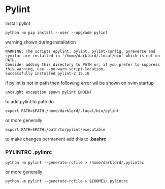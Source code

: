 # Pylint


Install pylint
```
python -m pip install --user --upgrade pylint
```

warning shown during installation
```
WARNING: The scripts epylint, pylint, pylint-config, pyreverse and symilar are installed in '/home/darklord/.local/bin' which is not on PATH.
Consider adding this directory to PATH or, if you prefer to suppress this warning, use --no-warn-script-location.
Successfully installed pylint-2.15.10
```

if pylint is not in path
then  following error wil be shown on nvim startup
```
uncaught exception spawn pylint ENOENT
```

to add pylint to path do
```
export PATH=$PATH:/home/darklord/.local/bin/pylint
```

or more generally
```
export PATH=$PATH:/path/to/pylint/executable
```

to make changes permanent add this to **.bashrc**


### PYLINTRC  .pylinrc

```
python -m pylint --generate-rcfile > /home/darklord/.pylintrc
```
or more generally

```
python -m pylint --generate-rcfile > ${HOME}/.pylintrc
```



